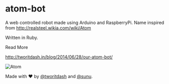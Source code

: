 atom-bot
========

A web controlled robot made using Arduino and RaspberryPi. Name inspired from http://realsteel.wikia.com/wiki/Atom

Written in Ruby.

Read More 

http://tworitdash.in/blog/2014/06/28/our-atom-bot/

![Atom](http://i.imgur.com/xTNkS00.png)

Made with ♥ by [@tworitdash](https://github.com/tworitdash) and [@sunu](https://github.com/sunu).
